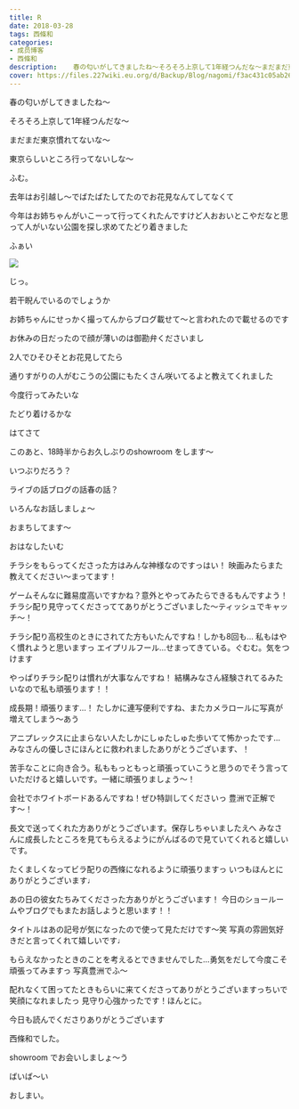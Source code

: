 ```yaml
---
title: R
date: 2018-03-28
tags: 西條和
categories: 
- 成员博客
- 西條和
description:    春の匂いがしてきましたね〜そろそろ上京して1年経つんだな〜まだまだ東京慣れてないな〜東京らしいところ行ってない...
cover: https://files.227wiki.eu.org/d/Backup/Blog/nagomi/f3ac431c05ab26f357e79a6e08314.jpg 
---
```










春の匂いがしてきましたね〜











そろそろ上京して1年経つんだな〜









まだまだ東京慣れてないな〜











東京らしいところ行ってないしな〜







ふむ。










去年はお引越し〜でばたばたしてたのでお花見なんてしてなくて









今年はお姉ちゃんがいこーって行ってくれたんですけど人おおいとこやだなと思って人がいない公園を探し求めてたどり着きました













ふぁい


![](https://files.227wiki.eu.org/d/Backup/Blog/nagomi/f3ac431c05ab26f357e79a6e08314.jpg)






じっ。









若干睨んでいるのでしょうか













お姉ちゃんにせっかく撮ってんからブログ載せて〜と言われたので載せるのです













お休みの日だったので顔が薄いのは御勘弁くださいまし




















2人でひそひそとお花見してたら








通りすがりの人がむこうの公園にもたくさん咲いてるよと教えてくれました








今度行ってみたいな








たどり着けるかな













はてさて









このあと、18時半からお久しぶりのshowroom をします〜








いつぶりだろう？ 










ライブの話ブログの話春の話？







いろんなお話しましょ〜










おまちしてます〜











おはなしたいむ






チラシをもらってくださった方はみんな神様なのですっはい！
映画みたらまた教えてください〜まってます！





ゲームそんなに難易度高いですかね？意外とやってみたらできるもんですよう！
チラシ配り見守ってくださっててありがとうございました〜ティッシュでキャッチ〜！






チラシ配り高校生のときにされてた方もいたんですね！しかも8回も…
私もはやく慣れようと思いますっ
エイプリルフール…せまってきている。ぐむむ。気をつけます





やっぱりチラシ配りは慣れが大事なんですね！
結構みなさん経験されてるみたいなので私も頑張ります！！





成長期！頑張ります…！
たしかに連写便利ですね、またカメラロールに写真が増えてしまう〜あう






アニプレックスに止まらない人たしかにしゅたしゅた歩いてて怖かったです…
みなさんの優しさにほんとに救われましたありがとうございます、！







苦手なことに向き合う。私ももっともっと頑張っていこうと思うのでそう言っていただけると嬉しいです。一緒に頑張りましょう〜！








会社でホワイトボードあるんですね！ぜひ特訓してくださいっ
豊洲で正解です〜！







長文で送ってくれた方ありがとうございます。保存しちゃいましたえへ
みなさんに成長したところを見てもらえるようにがんばるので見ていてくれると嬉しいです。





たくましくなってビラ配りの西條になれるように頑張りますっ
いつもほんとにありがとうございます♩




あの日の彼女たちみてくださった方ありがとうございます！
今日のショールームやブログでもまたお話しようと思います！！







タイトルはあの記号が気になったので使って見ただけです〜笑
写真の雰囲気好きだと言ってくれて嬉しいです♩




もらえなかったときのことを考えるとできませんでした…勇気をだして今度こそ頑張ってみますっ
写真豊洲でふ〜





配れなくて困ってたときもらいに来てくださってありがとうございますっちいで笑顔になれましたっ
見守り心強かったです！ほんとに。










今日も読んでくださりありがとうございます







西條和でした。







showroom でお会いしましょ〜う








ばいば〜い









おしまい。


